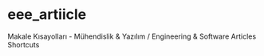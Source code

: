 # eee_artiicle
Makale Kısayolları - Mühendislik &amp; Yazılım  / Engineering &amp; Software Articles Shortcuts
